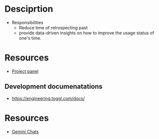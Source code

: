# Desciprtion
- Responsibilities
  - Reduce time of retrospecting past
  - provide data-driven insights on how to improve the usage status of one's time.

# Resources
- [Project panel](https://lysander086.notion.site/Log-Sage-d849bda5f98446ad91e31ff6d7f33795?pvs=4)
## Development documenatations
- https://engineering.toggl.com/docs/


# Resources
- [Gemini Chats](https://gemini.google.com/app/d7493429b17e1299)
